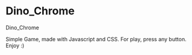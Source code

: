 # Dino_Chrome
Dino_Chrome

Simple Game, made with Javascript and CSS. 
For play, press any button.
Enjoy :)

